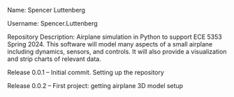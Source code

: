 Name: Spencer Luttenberg

Username: Spencer.Luttenberg

Repository Description: Airplane simulation in Python to support ECE 5353 Spring 2024.  This software will model many aspects of a small airplane including dynamics, sensors, and controls.  It will also provide a visualization and strip charts of relevant data.

Release 0.0.1 – Initial commit. Setting up the repository

Release 0.0.2 – First project: getting airplane 3D model setup
